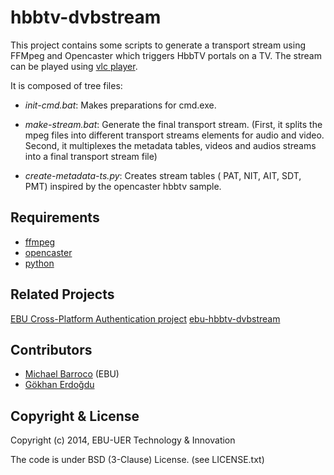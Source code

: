 hbbtv-dvbstream
===============

This project contains some scripts to generate a transport stream using FFMpeg and Opencaster which triggers HbbTV portals on a TV. 
The stream can be played using [vlc player](https://www.videolan.org/).

It is composed of tree files:

* *init-cmd.bat*: Makes preparations for cmd.exe.

* *make-stream.bat*: Generate the final transport stream. (First, it splits the mpeg files into different transport streams elements for audio and video. Second, it multiplexes the metadata tables, videos and audios streams into a final transport stream file)

* *create-metadata-ts.py*: Creates stream tables ( PAT, NIT, AIT, SDT, PMT) inspired by the opencaster hbbtv sample.



## Requirements

* [ffmpeg](http://ffmpeg.org)
* [opencaster](http://www.avalpa.com/the-key-values/15-free-software/33-opencaster)
* [python](https://www.python.org)

## Related Projects

[EBU Cross-Platform Authentication project](http://tech.ebu.ch/cpa)
[ebu-hbbtv-dvbstream](https://github.com/ebu/hbbtv-dvbstream)


## Contributors

* [Michael Barroco](https://github.com/barroco) (EBU)
* [Gökhan Erdoğdu](https://github.com/GERD0GDU)


## Copyright & License

Copyright (c) 2014, EBU-UER Technology & Innovation

The code is under BSD (3-Clause) License. (see LICENSE.txt)
